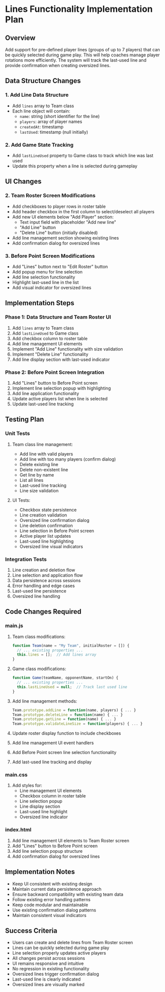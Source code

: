 # Lines Functionality Implementation Plan

## Overview
Add support for pre-defined player lines (groups of up to 7 players) that can be quickly selected during game play. This will help coaches manage player rotations more efficiently. The system will track the last-used line and provide confirmation when creating oversized lines.

## Data Structure Changes

### 1. Add Line Data Structure
- Add `lines` array to Team class
- Each line object will contain:
  - `name`: string (short identifier for the line)
  - `players`: array of player names
  - `createdAt`: timestamp
  - `lastUsed`: timestamp (null initially)

### 2. Add Game State Tracking
- Add `lastLineUsed` property to Game class to track which line was last used
- Update this property when a line is selected during gameplay

## UI Changes

### 2. Team Roster Screen Modifications
- Add checkboxes to player rows in roster table
- Add header checkbox in the first column to select/deselect all players
- Add new UI elements below "Add Player" section:
  - Text input field with placeholder "Add new line"
  - "Add Line" button
  - "Delete Line" button (initially disabled)
- Add line management section showing existing lines
- Add confirmation dialog for oversized lines

### 3. Before Point Screen Modifications
- Add "Lines" button next to "Edit Roster" button
- Add popup menu for line selection
- Add line selection functionality
- Highlight last-used line in the list
- Add visual indicator for oversized lines

## Implementation Steps

### Phase 1: Data Structure and Team Roster UI
1. Add `lines` array to Team class
2. Add `lastLineUsed` to Game class
3. Add checkbox column to roster table
4. Add line management UI elements
5. Implement "Add Line" functionality with size validation
6. Implement "Delete Line" functionality
7. Add line display section with last-used indicator

### Phase 2: Before Point Screen Integration
1. Add "Lines" button to Before Point screen
2. Implement line selection popup with highlighting
3. Add line application functionality
4. Update active players list when line is selected
5. Update last-used line tracking

## Testing Plan

### Unit Tests
1. Team class line management:
   - Add line with valid players
   - Add line with too many players (confirm dialog)
   - Delete existing line
   - Delete non-existent line
   - Get line by name
   - List all lines
   - Last-used line tracking
   - Line size validation

2. UI Tests:
   - Checkbox state persistence
   - Line creation validation
   - Oversized line confirmation dialog
   - Line deletion confirmation
   - Line selection in Before Point screen
   - Active player list updates
   - Last-used line highlighting
   - Oversized line visual indicators

### Integration Tests
1. Line creation and deletion flow
2. Line selection and application flow
3. Data persistence across sessions
4. Error handling and edge cases
5. Last-used line persistence
6. Oversized line handling

## Code Changes Required

### main.js
1. Team class modifications:
   ```javascript
   function Team(name = "My Team", initialRoster = []) {
     // ... existing properties ...
     this.lines = [];  // Add lines array
   }
   ```

2. Game class modifications:
   ```javascript
   function Game(teamName, opponentName, startOn) {
     // ... existing properties ...
     this.lastLineUsed = null;  // Track last used line
   }
   ```

3. Add line management methods:
   ```javascript
   Team.prototype.addLine = function(name, players) { ... }
   Team.prototype.deleteLine = function(name) { ... }
   Team.prototype.getLine = function(name) { ... }
   Team.prototype.validateLineSize = function(players) { ... }
   ```

4. Update roster display function to include checkboxes

5. Add line management UI event handlers

6. Add Before Point screen line selection functionality

7. Add last-used line tracking and display

### main.css
1. Add styles for:
   - Line management UI elements
   - Checkbox column in roster table
   - Line selection popup
   - Line display section
   - Last-used line highlight
   - Oversized line indicator

### index.html
1. Add line management UI elements to Team Roster screen
2. Add "Lines" button to Before Point screen
3. Add line selection popup structure
4. Add confirmation dialog for oversized lines

## Implementation Notes
- Keep UI consistent with existing design
- Maintain current data persistence approach
- Ensure backward compatibility with existing team data
- Follow existing error handling patterns
- Keep code modular and maintainable
- Use existing confirmation dialog patterns
- Maintain consistent visual indicators

## Success Criteria
- Users can create and delete lines from Team Roster screen
- Lines can be quickly selected during game play
- Line selection properly updates active players
- All changes persist across sessions
- UI remains responsive and intuitive
- No regression in existing functionality
- Oversized lines trigger confirmation dialog
- Last-used line is clearly indicated
- Oversized lines are visually marked 